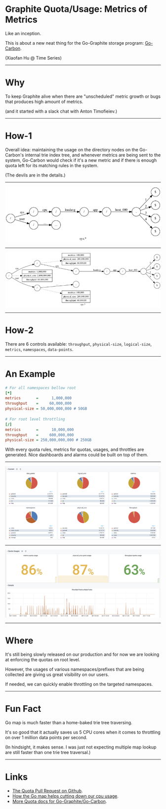 
# Graphite Quota/Usage: Metrics of Metrics

Like an inception.

This is about a new neat thing for the Go-Graphite storage program: [Go-Carbon](https://gitlab.booking.com/graphite/go-carbon).

(Xiaofan Hu @ Time Series)

<!--
---

# What is Graphite and Graphite at Booking.com

Graphite is a timeseries database. An example of graphite metric path: `sys.app-01.cpu.total.user`.

Some numbers:

* 400 millions unique metrics and 1.2 billions if counting replicas (stale metrics are being constantly pruned)
* 700 TB of disk usage
* 1000+ query requests per second
 -->

---

# Why

To keep Graphite alive when there are "unscheduled" metric growth or bugs that produces high amount of metrics.

(and it started with a slack chat with Anton Timofieiev.)

---

# How-1

Overall idea: maintaining the usage on the directory nodes on the Go-Carbon's internal trie index tree, and whenever metrics are being sent to the system, Go-Carbon would check if it's a new metric and if there is enough quota left for its matching rules in the system.

(The devils are in the details.)

---

![trie2.png](trie2.png)

---

![trie2_quota.png](trie2_quota.png)

---

# How-2

There are 6 controls available: `throughput`, `physical-size`, `logical-size`, `metrics`, `namespaces`, `data-points`.

---

# An Example

```ini
# For all namespaces bellow root
[*]
metrics       =      1,000,000
throughput    =     60,000,000
physical-size = 50,000,000,000 # 50GB

# For root level throttling
[/]
metrics       =      10,000,000
throughput    =     600,000,000
physical-size = 250,000,000,000 # 250GB
```

With every quota rules, metrics for quotas, usages, and throttles are generated. Nice dashboards and alarms could be built on top of them.

---

![wonderful 1](quota1.png)

---

![wonderful 2](quota2.png)

---

# Where

It's still being slowly released on our production and for now we are looking at enforcing the quotas on root level.

However, the usages of various namespaces/prefixes that are being collected are giving us great visibility on our users.

If needed, we can quickly enable throttling on the targeted namespaces.

---

# Fun Fact

Go map is much faster than a home-baked trie tree traversing.

It's so good that it actually saves us 5 CPU cores when it comes to throttling on over 1 million data points per second.

(In hindsight, it makes sense. I was just not expecting multiple map lookup are still faster than one trie tree traversal.)

---

# Links

* [The Quota Pull Request on Github](https://github.com/go-graphite/go-carbon/pull/420).
* [How the Go map helps cutting down our cpu usage](https://github.com/go-graphite/go-carbon/pull/420/commits/3a7a882e04f65994f3816d0ec6436422c5c539b0).
* [More Quota docs for Go-Graphite/Go-Carbon](https://github.com/go-graphite/go-carbon/blob/3a7a882e04f65994f3816d0ec6436422c5c539b0/doc/quotas.md).
